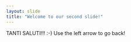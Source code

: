 ```yaml
---
layout: slide
title: "Welcome to our second slide!"
---
```

TANTI SALUTI!!! :-)
Use the left arrow to go back!